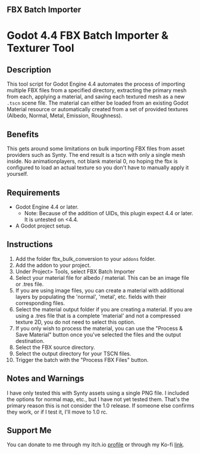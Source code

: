 ## FBX Batch Importer

# Godot 4.4 FBX Batch Importer & Texturer Tool

## Description

This tool script for Godot Engine 4.4 automates the process of importing multiple FBX files from a specified directory, extracting the primary mesh from each, applying a material, and saving each textured mesh as a new `.tscn` scene file. The material can either be loaded from an existing Godot Material resource or automatically created from a set of provided textures (Albedo, Normal, Metal, Emission, Roughness).

## Benefits

This gets around some limitations on bulk importing FBX files from asset providers such as Synty. The end result is a tscn with only a single mesh inside. No animationplayers, not blank material 0, no hoping the fbx is configured to load an actual texture so you don't have to manually apply it yourself.

## Requirements

* Godot Engine 4.4 or later.
    * Note: Because of the addition of UIDs, this plugin expect 4.4 or later. It is untested on <4.4.
* A Godot project setup.

## Instructions

1.  Add the folder fbx_bulk_conversion to your `addons` folder.
2.  Add the addon to your project.
3.  Under Project> Tools, select FBX Batch Importer
4.  Select your material file for albedo / material. This can be an image file or .tres file.
5.  If you are using image files, you can create a material with additional layers by populating the 'normal', 'metal', etc. fields with their corresponding files.
6.  Select the material output folder if you are creating a material. If you are using a .tres file that is a complete 'material' and not a compressed texture 2D, you do not need to select this option.
7.  If you only wish to process the material, you can use the "Process & Save Material" button once you've selected the files and the output destination.
8.  Select the FBX source directory.
9.  Select the output directory for your TSCN files.
10. Trigger the batch with the "Process FBX Files" button.

## Notes and Warnings

I have only tested this with Synty assets using a single PNG file. I included the options for normal map, etc., but I have not yet tested them. That's the primary reason this is not consider the 1.0 release. If someone else confirms they work, or if I test it, I'll move to 1.0 rc.

## Support Me

You can donate to me through my itch.io [profile](https://tydorius.itch.io/godot-fbx-batch-importer) or through my Ko-fi [link](https://ko-fi.com/tydorius).
